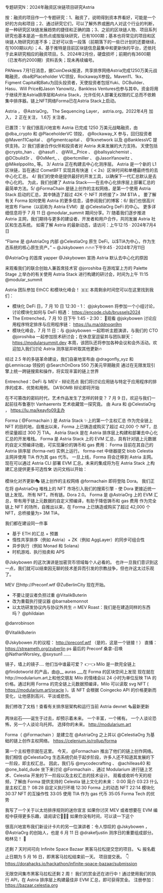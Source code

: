 专题研究N：2024年融资区块链项目研究Astria

按：融资的项目作一个专题研究：1、融资了，说明得到资本界看好，可能是一个好的方向和项目；2、通过研究它们，可以了解外界或圈内人对这个行业的判断，是一种研究区块链发展趋势的捷径和正确的路；3、之前的区块链人物、项目系列研究也基本是追一些热点或按版块研究，已有1000期；基本也将常见的项目和区块链人物研究的差不多；正好可以告一段落（前期落下的一些已计划的还要继续，在1000期以内）；4、基于推特是目前区块链信息最集中和更新快的平台，还依托于此来研究相应的融资项目。5、2024年2月份，硬盘损坏；前期约有3600期（已发布约2000期）资料丢失；现未再续编号。

PANews 7月1日消息，据CoinDesk报道，共享排序网络Astria完成1250万美元战略融资，dba和Placeholder VC领投，RockawayX参投。Maven11、1kx、Figment Capital和Batu为回头投资者，天使投资者包括Yuki、DCBuilder、Hasu、Will Price和Jason Yanowitz，Bankless Ventures也参与其中。资金将用于继续开发Astria排序层和Astria Stack，允许任何人部署无权限的汇总而不依赖集中排序器。链上NFT网络Forma已在Astria Stack上启动。

Astria
，
@AstriaOrg，
The Sequencing Layer，
astria.org，2022年4月 加入，
2 正在关注，
1.6万 关注者，


已置顶：1/ 我们很高兴地宣布 Astria 已完成 1250 万美元战略融资，由
@dba_crypto
和
@PlaceholderVC
领投， 
@Rockaway_X
参与，回归投资者
@Maven11Capital
 、 @figmentcapital 、 
@1kxnetwork
以及
@BanklessVC
提供支持。2/ 我们感谢合作伙伴和投资者对 Astria 未来发展的大力支持。
天使包括
@crypto_han
 、 
@hasufl
 、 
@Will__Price
 、 
@ballsyalchemist
 、 
@DCbuild3r
 、 
@0xMert_
 、 
@bertcmiller
 、 
@JasonYanowitz
 、 
@MikeIppolito_
等。
3/ Astria 正在构建去中心化测序层。
Astria 是一个新的 L1 区块链，旨在通过 CometBFT 实现具有快速（ < 2s）区块时间和单槽最终性的去中心化汇总。
4/ 我们的使命是提供最好的开发工具，以确保下一代汇总默认是去中心化的。
为此，我们创建了 Astria Stack——在去中心化排序层上部署汇总的最简单方法。5/ 
@FormaChain
是链上创作的主权网络，是第一个使用 Astria Stack 启动的汇总，其中铸造了超过 42K 个 NFT 并桥接了> 3M $TIA 。
要了解有关 Forma 如何使用 Astria 的更多信息，请参阅我们的博客：6/ 我们也很高兴地宣布 Flame（以前称为 Astria EVM）是
@CelestiaOrg
 DeFi 的中心。
更多详细信息将于 7 月 11 日
@modular_summit
期间分享。7/ 随着我们逐步推进 Astria 主网，我们期待与更多的建设者、开发者和用户合作，共同发展 Astria 社区和生态系统。
如需了解 Astria 的最新动态，请访问：上午12:15 · 2024年7月4日

“Flame 是
@AstriaOrg
内部
@CelestiaOrg
原生 DeFi，以$TIA为中心，作为生态系统的核心原生资产。” ~ 
@Jskybowen
 🔥🔥🔥下午9:45 · 2024年7月11日

@AstriaOrg
的首席 yapper 
@Jskybowen
宣扬 Astria 默认去中心化的原因

来观看我们的联合创始人兼首席技术官
@joroshiba
在游戏室上方的 Palette Stage 上举办的有关使用 Astria Stack 进行构建的研讨会，时间为上午 11:15 
@modular_summit

Astria 团队参加 EthCC 和模块化峰会！ 🇧🇪
本周剩余时间您可以在这里找到我们：
- 模块化 DeFi 日，7 月 10 日 12:30 - 1：
@jskybowen
将参加一个小组讨论，讨论模块化如何与 DeFi 相遇： https://encode.club/brussels2024
- The Entrenched，7 月 10 日下午 1:45 - 2:30： 🏃观看
@jskybowen
讨论应用程序特定排序与应用程序链： https://lu.ma/ddnoqn9m
- 模块化峰会，7 月 11 日：与
@jskybowen
一起聆听主题演讲，与我们的 CTO 
@joroshiba
一起参加技术研讨会；在休息室逗留并与团队聊天： https://modularsummit.dev
本周，该团队还将参加各种会议和会外活动。欢迎加入我们讨论 Astria 测序层并听取其他更新🔥

经过 2.5 年的多链革命建设，我们自豪地宣布由
@dragonfly_xyz
和
@Lemniscap
领投的
@SearchOnDora
 550 万美元早期融资
通过在无限发现引擎上统一跨链搜索和操作，将实现丰富的链上世界

Entrenched：DeFi 与 MEV - 辩论亮点
我们将讨论应用链与特定于应用程序的排序的成本、优势和用例。
DA'BOMB 辩论即将开始

在不可篡改的密码时代，艺术作品发生了怎样的转变？
7 月 9 日，欢迎与我们一起前往布鲁塞尔 Vanhaerents 艺术收藏馆一探究竟。
由 Aura 和
@CelestiaOrg
，
https://lu.ma/keayfo09主办

Forma ( 
@Formachain
 ) 是 Astria Stack ✨上的第一个主权汇总
作为完全链上 NFT 的目的地，自推出以来，Forma 上已铸造或购买了超过 42,000 个 NFT，总桥梁量超过 300 万 TIA。
Astria Stack 是在 Astria 排序层上构建和部署去中心化汇总的开发堆栈。
Forma 是 Astria Stack 上的 EVM 汇总，具有针对链上元数据的自定义预编译功能，可实现廉价的铸币和 gas 费用：
Forma 目前在其自己的 Astria 排序层 (forma-net) 实例上运行。 forma-net 中继器提交 blob Celestia 主网并使用 TIA 作为其 gas 代币。
一旦上线，Forma 将会迁移到 Astria 主网。现在可以通过 Astria CLI 部署 EVM 汇总。未来的集成将为在 Astria Stack 上构建汇总提供更多可选性🛠️
访问文档以开始：

模块化对齐更新🎭
链上创作的主权网络
@formachain
即将登陆 Dora。
我们正在将
@AstriaOrg
堆栈上的 NFT 市场引入我们的搜索引擎 - 使 Dora 更接近统一链上发现。
所有 NFT。所有链。Dora 2.0。
Forma 是
@AstriaOrg
上的 EVM 汇总，带有用于链上元数据的自定义预编译，有助于降低铸币和 gas 费用
作为完全链上 NFT 的场所，自推出以来，在 Forma 上已铸造或购买了超过 42,000 个 NFT，总桥接量为> 3M TIA，

我们都在建设同一件事
- 基于 ETH 的汇总 + 预置
- 惰性共享排序（例如 Astria）+ ZK（例如 AggLayer）的同步可组合性
- 异步执行（例如 Monad 和 Solana）
- 时机游戏、执行拍卖和 APS

@Jskybowen
的这次演讲是加密货币领域每个人必看的。
也许一旦我们意识到这一点，我们就可以结束因无聊的技术差异而引发的宗教战争，但也许这太过乐观了。

MEV 日http://Preconf.wtf 
@ZuBerlinCity
现在开始。
- 不要让提议者负担过重
@VitalikButerin
- 改为重载执行提议器
@barnabemonnot
- 以太坊研发协议内与协议外共生
🔥 MEV Roast：我们是在建造同样的东西吗？ 
@phildaian
 
@danrobinson
 
@VitalikButerin
 
@Jskybowen
片的议程： http://preconf.wtf （是的，这是一个链接！）
直播： https://streameth.org/zuberlin
ps 最后的 Preconf 桑拿-召唤
@NathanWorsley_
@sxysun1
 ......

镜子，墙上的镜子....
他们当中谁最可爱？ 👉👈
Milo 是一款完全链上
@finidotworld
的产品，由@__ auras ___在 Forma 的区块空间上发现
现在就在http://modularium.art上和他交朋友
Milo 的情绪会以 24 小时为单位反映 TIA 的价格。通过利用 Forma 的完全链上元数据预编译，Milo 可以读取 svg NFT ( https://modularium.art/oracle )，该 NFT 会根据 Coingecko API 的价格更新而变化，让他感到高兴、平淡或悲伤。

我们修改了文档！查看有关排序层架构和运行当前 Astria devnet 🗞️最新更新

两块岩石——诞生于过去，却预示着未来。
一个丰富，一个稀有。
一个人谈论恐怖，另一个人谈论乌托邦。
选择你的未来。
http://modularium.art

Forma（ 
@Formachain
 ）是建立在
@AstriaOrg
之上并以
@CelestiaOrg
为基础的链上创作主权网络。
https://celenium.io/rollup/forma

第一个主权卷宗就在这里。
今天， 
@Formachain
推出了他们的链上创作网络。
我们相信
@CelestiaOrg
生态系统仍处于起步阶段，许多人还不知道其发展的下一阶段，即主权汇总。
因此，我们与
@mycodecrafting
 、 
@achilleas40
和
@one_bald_dude
坐下来讨论
@Formachain
 、通过 Modularium 进行链上艺术、Celestia 开发的下一阶段以及主权汇总的技术设计。
观看或收听今天的视频，了解由 Forma 提供支持的 Celestia 链上文化的未来：
0:00 简介
03:23 什么是主权汇总？
08:28 自定义执行环境
12:30 Forma 上的动态 NFT
22:14 模块化
30:37 NFT 的互操作性
33:05 使用 TIA 作为 gas 代币
35:05 Forma Tech 的优势

我写了一个关于以太坊排序规则的迷你宣言
如果你讨厌 MEV 或者想要在 EVM 编程中获得更多乐趣，请阅读它💚💙✨
如果你没有时间，可以读一下这个

很高兴地宣布我们新设计卡片的另一位演讲者：令人惊叹的
@Jskybowen
 ， 
@AstriaOrg
的创始人，也是 6 月 11 日
@drakefjustin
测序日的重要组成部分。
柏林见！ 🤗

还剩 7 天时间可向 Infinite Space Bazaar 黑客马拉松提交您的项目。 🪐
报名截止日期为 5 月 16 日，即黑客马拉松结束前一天。
项目提交表。 👇
https://dorahacks.io/hackathon/infinite-space-bazaar/submission

无限空间集市黑客马拉松还剩 2 周！
我们的赏金还在进行中！通过使用我们的执行 API，在 Astria 排序层上构建最佳非 EVM 汇总，即可获得赏金。
注册参加：
https://bazaar.celestia.org
